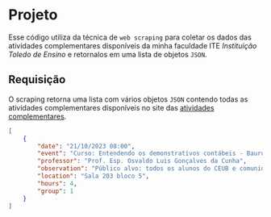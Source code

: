 # Projeto

Esse código utiliza da técnica de `web scraping` para coletar os dados das atividades complementares disponíveis da minha faculdade ITE _Instituição Toledo de Ensino_ e retornalos em uma lista de objetos `JSON`.


## Requisição

O scraping retorna uma lista com vários objetos `JSON` contendo todas as atividades complementares disponíveis no site das [atividades complementares](https://portal.ite.edu.br/atividadescomplementares/atividadesdisponiveis).

```json
[
    {
        "date": "21/10/2023 08:00",
        "event": "Curso: Entendendo os demonstrativos contábeis - Bauru/Presencial",
        "professor": "Prof. Esp. Osvaldo Luis Gonçalves da Cunha",
        "observation": "Público alvo: todos os alunos do CEUB e comunidade - Grupo 1: 4h",
        "location": "Sala 203 bloco 5",
        "hours": 4,
        "group": 1
    }
]
```
